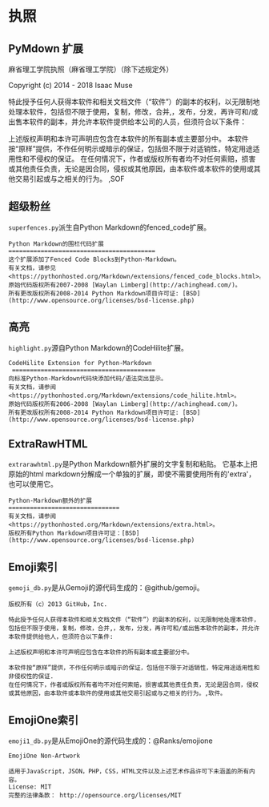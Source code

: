 # 执照

## PyMdown 扩展

麻省理工学院执照（麻省理工学院）（除下述规定外）

Copyright (c) 2014 - 2018 Isaac Muse

特此授予任何人获得本软件和相关文档文件（“软件”）的副本的权利，以无限制地处理本软件，包括但不限于使用，复制，修改，合并,，发布，分发，再许可和/或出售本软件的副本，并允许本软件提供给本公司的人员，但须符合以下条件：

上述版权声明和本许可声明应包含在本软件的所有副本或主要部分中。
本软件按“原样”提供，不作任何明示或暗示的保证，包括但不限于对适销性，特定用途适用性和不侵权的保证。
在任何情况下，作者或版权所有者均不对任何索赔，损害或其他责任负责，无论是因合同，侵权或其他原因，由本软件或本软件的使用或其他交易引起或与之相关的行为。 ,SOF

## 超级粉丝

`superfences.py`派生自Python Markdown的fenced_code扩展。

```
Python Markdown的围栏代码扩展
=========================================
这个扩展添加了Fenced Code Blocks到Python-Markdown。
有关文档，请参见<https://pythonhosted.org/Markdown/extensions/fenced_code_blocks.html>。
原始代码版权所有2007-2008 [Waylan Limberg](http://achinghead.com/)。
所有更改版权所有2008-2014 Python Markdown项目许可证: [BSD](http://www.opensource.org/licenses/bsd-license.php)
```

## 高亮

`highlight.py`源自Python Markdown的CodeHilite扩展。

```
CodeHilite Extension for Python-Markdown
 ========================================
向标准Python-Markdown代码块添加代码/语法突出显示。
有关文档，请参阅<https://pythonhosted.org/Markdown/extensions/code_hilite.html>。
原始代码版权所有2006-2008 [Waylan Limberg](http://achinghead.com/)。
所有更改版权所有2008-2014 Python Markdown项目许可证: [BSD](http://www.opensource.org/licenses/bsd-license.php)
```

## ExtraRawHTML

`extrarawhtml.py`是Python Markdown额外扩展的文字复制和粘贴。
它基本上把原始的html markdown分解成一个单独的扩展，即使不需要使用所有的'extra'，也可以使用它。
```
Python-Markdown额外的扩展
===============================
有关文档，请参阅<https://pythonhosted.org/Markdown/extensions/extra.html>。
版权所有Python Markdown项目许可证：[BSD](http://www.opensource.org/licenses/bsd-license.php)
```

## Emoji索引

`gemoji_db.py`是从Gemoji的源代码生成的：@github/gemoji。
```
版权所有（c）2013 GitHub，Inc.

特此授予任何人获得本软件和相关文档文件（“软件”）的副本的权利，以无限制地处理本软件，包括但不限于使用，复制，修改，合并,，发布，分发，再许可和/或出售本软件的副本，并允许本软件提供给他人，但须符合以下条件:

上述版权声明和本许可声明应包含在本软件的所有副本或主要部分中。

本软件按“原样”提供，不作任何明示或暗示的保证，包括但不限于对适销性，特定用途适用性和非侵权性的保证.
在任何情况下，作者或版权所有者均不对任何索赔，损害或其他责任负责，无论是因合同，侵权或其他原因，由本软件或本软件的使用或其他交易引起或与之相关的行为。,软件。
```

## EmojiOne索引

`emoji1_db.py`是从EmojiOne的源代码生成的：@Ranks/emojione

```
EmojiOne Non-Artwork

适用于JavaScript，JSON，PHP，CSS，HTML文件以及上述艺术作品许可下未涵盖的所有内容。
License: MIT
完整的法律条款： http://opensource.org/licenses/MIT
```
